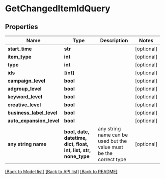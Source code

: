 # GetChangedItemIdQuery


## Properties
Name | Type | Description | Notes
------------ | ------------- | ------------- | -------------
**start_time** | **str** |  | [optional] 
**item_type** | **int** |  | [optional] 
**type** | **int** |  | [optional] 
**ids** | **[int]** |  | [optional] 
**campaign_level** | **bool** |  | [optional] 
**adgroup_level** | **bool** |  | [optional] 
**keyword_level** | **bool** |  | [optional] 
**creative_level** | **bool** |  | [optional] 
**business_label_level** | **bool** |  | [optional] 
**auto_expansion_level** | **bool** |  | [optional] 
**any string name** | **bool, date, datetime, dict, float, int, list, str, none_type** | any string name can be used but the value must be the correct type | [optional]

[[Back to Model list]](../README.md#documentation-for-models) [[Back to API list]](../README.md#documentation-for-api-endpoints) [[Back to README]](../README.md)



